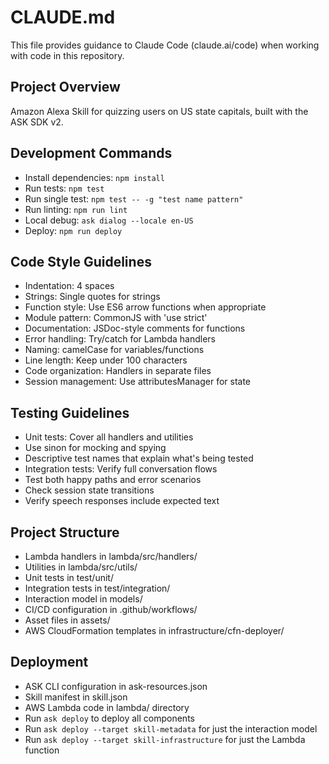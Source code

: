 # CLAUDE.md

This file provides guidance to Claude Code (claude.ai/code) when working with code in this repository.

## Project Overview
Amazon Alexa Skill for quizzing users on US state capitals, built with the ASK SDK v2.

## Development Commands
- Install dependencies: `npm install`
- Run tests: `npm test`
- Run single test: `npm test -- -g "test name pattern"`
- Run linting: `npm run lint`
- Local debug: `ask dialog --locale en-US`
- Deploy: `npm run deploy`

## Code Style Guidelines
- Indentation: 4 spaces
- Strings: Single quotes for strings
- Function style: Use ES6 arrow functions when appropriate
- Module pattern: CommonJS with 'use strict'
- Documentation: JSDoc-style comments for functions
- Error handling: Try/catch for Lambda handlers
- Naming: camelCase for variables/functions
- Line length: Keep under 100 characters
- Code organization: Handlers in separate files
- Session management: Use attributesManager for state

## Testing Guidelines
- Unit tests: Cover all handlers and utilities
- Use sinon for mocking and spying
- Descriptive test names that explain what's being tested
- Integration tests: Verify full conversation flows
- Test both happy paths and error scenarios
- Check session state transitions
- Verify speech responses include expected text

## Project Structure
- Lambda handlers in lambda/src/handlers/
- Utilities in lambda/src/utils/
- Unit tests in test/unit/
- Integration tests in test/integration/
- Interaction model in models/
- CI/CD configuration in .github/workflows/
- Asset files in assets/
- AWS CloudFormation templates in infrastructure/cfn-deployer/

## Deployment
- ASK CLI configuration in ask-resources.json
- Skill manifest in skill.json
- AWS Lambda code in lambda/ directory
- Run `ask deploy` to deploy all components
- Run `ask deploy --target skill-metadata` for just the interaction model
- Run `ask deploy --target skill-infrastructure` for just the Lambda function